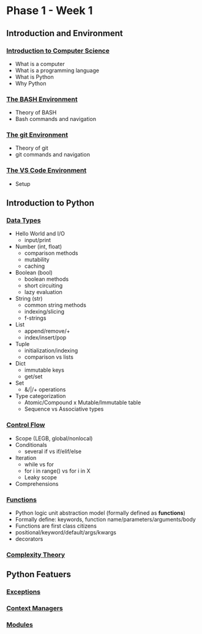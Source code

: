 # Phase 1 - Week 1

## Introduction and Environment

### [Introduction to Computer Science](https://github.com/ByteAcademy-Curriculum/Data-Science/blob/master/Slides/Phase%201/Week%201/Slides/Introduction%20and%20Environment/Introduction-to-Computer-Science.md)
* What is a computer
* What is a programming language
* What is Python
* Why Python

### [The BASH Environment](https://github.com/ByteAcademy-Curriculum/Data-Science/blob/master/Slides/Phase%201/Week%201/Slides/Introduction%20and%20Environment/The-BASH-Environment.md)
* Theory of BASH
* Bash commands and navigation

### [The git Environment](https://github.com/ByteAcademy-Curriculum/Data-Science/blob/master/Slides/Phase%201/Week%201/Slides/Introduction%20and%20Environment/The-git-Environment.md)
* Theory of git
* git commands and navigation

### [The VS Code Environment](https://github.com/ByteAcademy-Curriculum/Data-Science/blob/master/Slides/Phase%201/Week%201/Slides/Introduction%20and%20Environment/The-VS-Code-Environment.md)
* Setup

## Introduction to Python

### [Data Types](https://github.com/ByteAcademy-Curriculum/Data-Science/blob/master/Slides/Phase%201/Week%201/Slides/Introduction-To-Python/Data-Types.md)
* Hello World and I/O
  * input/print
* Number (int, float)
  * comparison methods
  * mutability
  * caching
* Boolean (bool)
  * boolean methods
  * short circuiting
  * lazy evaluation
* String (str)
  * common string methods
  * indexing/slicing
  * f-strings
* List
  * append/remove/+
  * index/insert/pop
* Tuple
  * initialization/indexing
  * comparison vs lists
* Dict
  * immutable keys
  * get/set
* Set
  * &/|/+ operations
* Type categorization
  * Atomic/Compound x Mutable/Immutable table
  * Sequence vs Associative types

### [Control Flow](https://github.com/ByteAcademy-Curriculum/Data-Science/blob/master/Slides/Phase%201/Week%201/Slides/Introduction-To-Python/Control-Flow.md)

* Scope (LEGB, global/nonlocal)
* Conditionals
  * several if vs if/elif/else
* Iteration
  * while vs for
  * for i in range() vs for i in X
  * Leaky scope
* Comprehensions
 
### [Functions](https://github.com/ByteAcademy-Curriculum/Data-Science/blob/master/Slides/Phase%201/Week%201/Slides/Introduction-To-Python/Functions.md)

* Python logic unit abstraction model (formally defined as **functions**)
* Formally define: keywords, function name/parameters/arguments/body
* Functions are first class citizens
* positional/keyword/default/args/kwargs
* decorators

### [Complexity Theory](https://github.com/ByteAcademy-Curriculum/Data-Science/blob/master/Slides/Phase%201/Week%201/Slides/Introduction-To-Python/Complexity-Theory.md)

## Python Featuers

### [Exceptions](https://github.com/ByteAcademy-Curriculum/Data-Science/blob/master/Slides/Phase%201/Week%201/Slides/Python-Features/Exceptions.md)

### [Context Managers](https://github.com/ByteAcademy-Curriculum/Data-Science/blob/master/Slides/Phase%201/Week%201/Slides/Python-Features/Context-Managers.md)

### [Modules](https://github.com/ByteAcademy-Curriculum/Data-Science/blob/master/Slides/Phase%201/Week%201/Slides/Python-Features/Modules.md)

